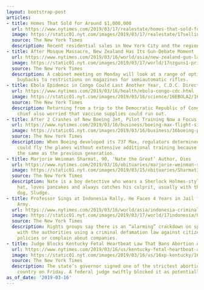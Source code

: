 ```yaml
---
layout: bootstrap-post
articles:
- title: Homes That Sold for Around $1,000,000
  url: https://www.nytimes.com/2019/03/17/realestate/homes-that-sold-for-around-1000000.html
  image: https://static01.nyt.com/images/2019/03/17/realestate/17selling-MANN/oakImage-1551738837043-facebookJumbo.jpg
  source: The New York Times
  description: Recent residential sales in New York City and the region.
- title: After Mosque Massacre, New Zealand Has Its Gun-Debate Moment
  url: https://www.nytimes.com/2019/03/16/world/asia/new-zealand-gun-laws.html
  image: https://static01.nyt.com/images/2019/03/17/world/17nzguns1-print/16nzguns-facebookJumbo.jpg
  source: The New York Times
  description: A cabinet meeting on Monday will look at a range of options, from gun
    buybacks to restrictions on magazines for semiautomatic rifles.
- title: Ebola Epidemic in Congo Could Last Another Year, C.D.C. Director Warns
  url: https://www.nytimes.com/2019/03/16/health/ebola-congo-cdc.html
  image: https://static01.nyt.com/images/2019/03/16/science/16EBOLA2/16EBOLA1-facebookJumbo.jpg
  source: The New York Times
  description: Returning from a trip to the Democratic Republic of Congo, the agency
    chief also worried that vaccine supplies could run out.
- title: After 2 Crashes of New Boeing Jet, Pilot Training Now a Focus
  url: https://www.nytimes.com/2019/03/16/business/boeing-max-flight-simulator-ethiopia-lion-air.html
  image: https://static01.nyt.com/images/2019/03/16/business/16boeing-print1/16boeing-facebookJumbo.jpg
  source: The New York Times
  description: When Boeing developed its 737 Max, regulators determined that pilots
    could fly the planes without extensive additional training because they were essentially
    the same as the previous generation.
- title: Marjorie Weinman Sharmat, 90, ‘Nate the Great’ Author, Dies
  url: https://www.nytimes.com/2019/03/16/obituaries/marjorie-weinman-sharmat-nate-the-great-author-dies-at-90.html
  image: https://static01.nyt.com/images/2019/03/15/obituaries/Sharmat3/Sharmat3-facebookJumbo.jpg
  source: The New York Times
  description: Nate is a boy detective who wears a Sherlock Holmes-style deerstalker
    hat, loves pancakes and always catches his culprit, usually with the help of his
    dog, Sludge.
- title: Professor Sings at Indonesia Rally. He Faces 4 Years in Jail for Defaming
    Army.
  url: https://www.nytimes.com/2019/03/16/world/asia/indonesia-criminal-defamation.html
  image: https://static01.nyt.com/images/2019/03/17/world/17indonesia/00indonesia-1-facebookJumbo.jpg
  source: The New York Times
  description: Rights groups say there is an “alarming” crackdown on speech in Indonesia,
    with the authorities using a criminal defamation law against citizens who protest
    policies or complain about companies.
- title: Judge Blocks Kentucky Fetal Heartbeat Law That Bans Abortion After 6 Weeks
  url: https://www.nytimes.com/2019/03/16/us/kentucky-fetal-heartbeat-abortion-law.html
  image: https://static01.nyt.com/images/2019/03/16/us/16xp-kentucky/16xp-kentucky-facebookJumbo.jpg
  source: The New York Times
  description: The state’s governor signed one of the strictest abortion laws in the
    country on Friday. A federal judge swiftly blocked it as potentially unconstitutional.
as_of_date: '2019-03-16'
---
```


